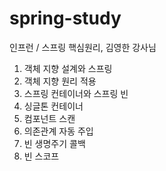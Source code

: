 # spring-study
인프런 / 스프링 핵심원리, 김영한 강사님

1. 객체 지향 설계와 스프링
2. 객체 지향 원리 적용
3. 스프링 컨테이너와 스프링 빈
4. 싱글톤 컨테이너
5. 컴포넌트 스캔
6. 의존관계 자동 주입
7. 빈 생명주기 콜백
8. 빈 스코프
